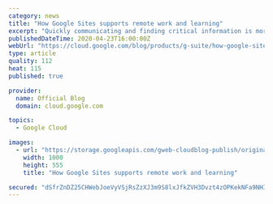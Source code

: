 ```yaml
---
category: news
title: "How Google Sites supports remote work and learning"
excerpt: "Quickly communicating and finding critical information is more important than ever. As businesses shift to remote work setups and educational institutions roll out distance learning programs, Google Sites can be a helpful tool for centralizing and sharing important information across large, dispersed"
publishedDateTime: 2020-04-23T16:00:00Z
webUrl: "https://cloud.google.com/blog/products/g-suite/how-google-sites-supports-remote-work-and-learning/"
type: article
quality: 112
heat: 115
published: true

provider:
  name: Official Blog
  domain: cloud.google.com

topics:
  - Google Cloud

images:
  - url: "https://storage.googleapis.com/gweb-cloudblog-publish/original_images/AppBuilder.blog_2.max-1000x1000.png"
    width: 1000
    height: 555
    title: "How Google Sites supports remote work and learning"

secured: "dSfrZnDZ25CHWebJoeVyVSjRsZzXJ3m9S8lxJfkZVH3Dvzt4zOPKekNFa9NHIRC+I/XpnNjHD7Htijs8nSluM5ALkV9MWYsyTY4Q8YgQzau0Z0SZYPPje8mL9dusjxyT9FXKgPt5Pe5OSZojfd2uwuph/ZGH7VUJI00Z5rGQ7gygnDH8nKng/HS2j7k99fLUtQA6AKVruwvw8pHeU6Sozyq23NXQj1WYMkx0LV/3Cu+iksF/hJIGe/ffMdJBLJsOYEdoZAkK2Ux0EcN0APBawAlBMqbX02XAvJ2ld1W5F9D5Dxv9yyJhNbFnLBGdPRi9;qEVj8OSjoGhJYOQ/Epu0dA=="
---
```


